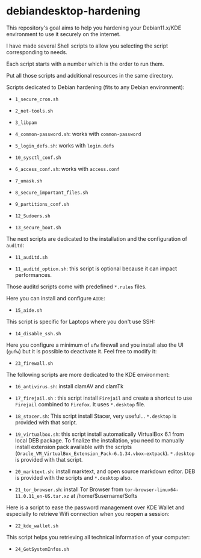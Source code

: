 # debiandesktop-hardening

This repository's goal aims to help you hardening your Debian11.x/KDE environment to use it securely on the internet.

I have made several Shell scripts to allow you selecting the script corresponding to needs.

Each script starts with a number which is the order to run them.

Put all those scripts and additional resources in the same directory.



Scripts dedicated to Debian hardening (fits to any Debian environment):

- `1_secure_cron.sh`

- `2_net-tools.sh`

- `3_libpam`

- `4_common-password.sh`: works with `common-password`

- `5_login_defs.sh`: works with `login.defs`

- `10_sysctl_conf.sh`

- `6_access_conf.sh`: works with `access.conf`

- `7_umask.sh`

- `8_secure_important_files.sh`

- `9_partitions_conf.sh`

- `12_Sudoers.sh`

- `13_secure_boot.sh`




The next scripts are dedicated to the installation and the configuration of `auditd`:

- `11_auditd.sh`

- `11_auditd_option.sh`: this script is optional because it can impact performances.


Those auditd scripts come with predefined `*.rules` files. 



Here you can install and configure `AIDE`:

-  `15_aide.sh`




This script is specific for Laptops where you don't use SSH:

- `14_disable_ssh.sh`



Here you configure a minimum of `ufw` firewall and you install also the UI (`gufw`) but it is possible to deactivate it. Feel free to modify it:

- `23_firewall.sh`


The following scripts are more dedicated to the KDE environment:

- `16_antivirus.sh`: install clamAV and clamTk

- `17_firejail.sh` : this script install `Firejail` and create a shortcut to use `Firejail` combined to `Firefox`. It uses `*.desktop` file.

- `18_stacer.sh`: This script install Stacer, very useful... `*.desktop` is provided with that script.

- `19_virtualbox.sh`: this script install automatically VirtualBox 6.1 from local DEB package. To finalize the installation, you need to manually install extension pack available with the scripts (`Oracle_VM_VirtualBox_Extension_Pack-6.1.34.vbox-extpack`). `*.desktop` is provided with that script.

- `20_marktext.sh`: install marktext, and open source markdown editor. DEB is provided with the scripts and `*.desktop` also.

- `21_tor_browser.sh`: install Tor Browser from `tor-browser-linux64-11.0.11_en-US.tar.xz` at /home/$username/Softs


Here is a script to ease the password management over KDE Wallet and especially to retrieve Wifi connection when you reopen a session:

- `22_kde_wallet.sh`


This script helps you retrieving all technical information of your computer:

- `24_GetSystemInfos.sh`  
